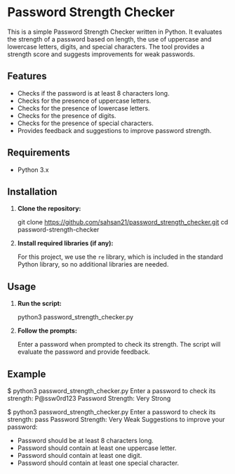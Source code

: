# Password Strength Checker

This is a simple Password Strength Checker written in Python. It evaluates the strength of a password based on length, the use of uppercase and lowercase letters, digits, and special characters. The tool provides a strength score and suggests improvements for weak passwords.

## Features

- Checks if the password is at least 8 characters long.
- Checks for the presence of uppercase letters.
- Checks for the presence of lowercase letters.
- Checks for the presence of digits.
- Checks for the presence of special characters.
- Provides feedback and suggestions to improve password strength.

## Requirements

- Python 3.x

## Installation

1. **Clone the repository:**

    git clone https://github.com/sahsan21/password_strength_checker.git
    cd password-strength-checker
 
  

2. **Install required libraries (if any):**

    For this project, we use the `re` library, which is included in the standard Python library, so no additional libraries are needed.

## Usage

1. **Run the script:**

    python3 password_strength_checker.py
   

2. **Follow the prompts:**

    Enter a password when prompted to check its strength. The script will evaluate the password and provide feedback.


## Example

$ python3 password_strength_checker.py
Enter a password to check its strength: P@ssw0rd123
Password Strength: Very Strong

$ python3 password_strength_checker.py
Enter a password to check its strength: pass
Password Strength: Very Weak
Suggestions to improve your password:
- Password should be at least 8 characters long.
- Password should contain at least one uppercase letter.
- Password should contain at least one digit.
- Password should contain at least one special character.

